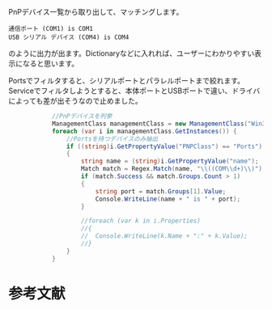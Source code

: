 PnPデバイス一覧から取り出して、マッチングします。

```
通信ポート (COM1) is COM1
USB シリアル デバイス (COM4) is COM4
```

のように出力が出ます。Dictionaryなどに入れれば、ユーザーにわかりやすい表示になると思います。

Portsでフィルタすると、シリアルポートとパラレルポートまで絞れます。
Serviceでフィルタしようとすると、本体ポートとUSBポートで違い、ドライバによっても差が出そうなので止めました。

```C#
            //PnPデバイスを列挙
            ManagementClass managementClass = new ManagementClass("Win32_PnPEntity");
            foreach (var i in managementClass.GetInstances()) {
                //Portsを持つデバイスのみ抽出
                if ((string)i.GetPropertyValue("PNPClass") == "Ports")
                {
                    string name = (string)i.GetPropertyValue("name");
                    Match match = Regex.Match(name, "\\((COM\\d+)\\)");
                    if (match.Success && match.Groups.Count > 1)
                    {
                        string port = match.Groups[1].Value;
                        Console.WriteLine(name + " is " + port);
                    }

                    //foreach (var k in i.Properties)
                    //{
                    //  Console.WriteLine(k.Name + ":" + k.Value);
                    //}
                }
            }
```

# 参考文献
